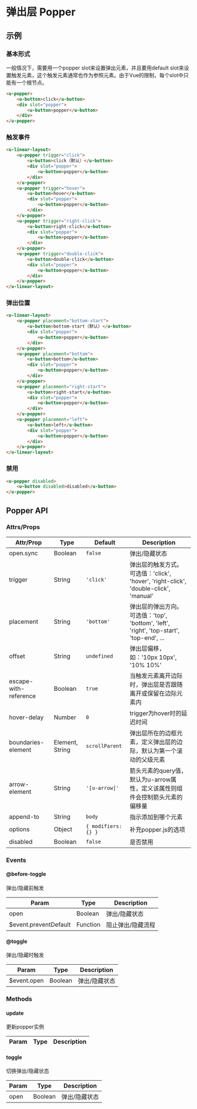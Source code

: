 # 弹出层 Popper

## 示例
### 基本形式

一般情况下，需要用一个popper slot来设置弹出元素，并且要用default slot来设置触发元素，这个触发元素通常也作为参照元素。由于Vue的限制，每个slot中只能有一个根节点。

``` html
<u-popper>
    <u-button>click</u-button>
    <div slot="popper">
        <u-button>popper</u-button>
    </div>
</u-popper>
```

### 触发事件

``` html
<u-linear-layout>
    <u-popper trigger="click">
        <u-button>click（默认）</u-button>
        <div slot="popper">
            <u-button>popper</u-button>
        </div>
    </u-popper>
    <u-popper trigger="hover">
        <u-button>hover</u-button>
        <div slot="popper">
            <u-button>popper</u-button>
        </div>
    </u-popper>
    <u-popper trigger="right-click">
        <u-button>right-click</u-button>
        <div slot="popper">
            <u-button>popper</u-button>
        </div>
    </u-popper>
    <u-popper trigger="double-click">
        <u-button>double-click</u-button>
        <div slot="popper">
            <u-button>popper</u-button>
        </div>
    </u-popper>
</u-linear-layout>
```

### 弹出位置

``` html
<u-linear-layout>
    <u-popper placement="bottom-start">
        <u-button>bottom-start（默认）</u-button>
        <div slot="popper">
            <u-button>popper</u-button>
        </div>
    </u-popper>
    <u-popper placement="bottom">
        <u-button>bottom</u-button>
        <div slot="popper">
            <u-button>popper</u-button>
        </div>
    </u-popper>
    <u-popper placement="right-start">
        <u-button>right-start</u-button>
        <div slot="popper">
            <u-button>popper</u-button>
        </div>
    </u-popper>
    <u-popper placement="left">
        <u-button>left</u-button>
        <div slot="popper">
            <u-button>popper</u-button>
        </div>
    </u-popper>
</u-linear-layout>
```

### 禁用

``` html
<u-popper disabled>
    <u-button disabled>disabled</u-button>
</u-popper>
```

## Popper API
### Attrs/Props

| Attr/Prop | Type | Default | Description |
| --------- | ---- | ------- | ----------- |
| open.sync | Boolean | `false` | 弹出/隐藏状态 |
| trigger | String | `'click'` | 弹出层的触发方式。可选值：'click', 'hover', 'right-click', 'double-click', 'manual' |
| placement | String | `'bottom'` | 弹出层的弹出方向。可选值：'top', 'bottom', 'left', 'right', 'top-start', 'top-end', ... |
| offset | String | `undefined` | 弹出层偏移，如：'10px 10px', '10% 10%' |
| escape-with-reference | Boolean | `true` | 当触发元素离开边际时，弹出层是否跟随离开或保留在边际元素内 |
| hover-delay | Number | `0` | trigger为hover时的延迟时间 |
| boundaries-element | Element, String | `scrollParent` | 弹出层所在的边框元素，定义弹出层的边际，默认为第一个滚动的父级元素 |
| arrow-element | String | `'[u-arrow]'` | 箭头元素的query值，默认为u-arrow属性，定义该属性则组件会控制箭头元素的偏移量 |
| append-to | String | `body` | 指示添加到哪个元素 |
| options | Object | `{ modifiers: {} }` | 补充popper.js的选项 |
| disabled | Boolean | `false` | 是否禁用 |

### Events

#### @before-toggle

弹出/隐藏前触发

| Param | Type | Description |
| ----- | ---- | ----------- |
| open | Boolean | 弹出/隐藏状态 |
| $event.preventDefault | Function | 阻止弹出/隐藏流程 |

#### @toggle

弹出/隐藏时触发

| Param | Type | Description |
| ----- | ---- | ----------- |
| $event.open | Boolean | 弹出/隐藏状态 |

### Methods

#### update

更新popper实例

| Param | Type | Description |
| ----- | ---- | ----------- |

#### toggle

切换弹出/隐藏状态

| Param | Type | Description |
| ----- | ---- | ----------- |
| open | Boolean | 弹出/隐藏状态 |
